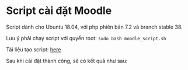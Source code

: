 # Script cài đặt Moodle
Script dành cho Ubuntu 18.04, với php phiên bản 7.2 và branch stable 38.

Lưu ý phải chạy script với quyền root: `sudo bash moodle_script.sh`

Tài liệu tạo script: [here](https://docs.moodle.org/311/en/Step-by-step_Installation_Guide_for_Ubuntu)

Sau khi cài đặt thành công, sẽ có kết quả như sau:

